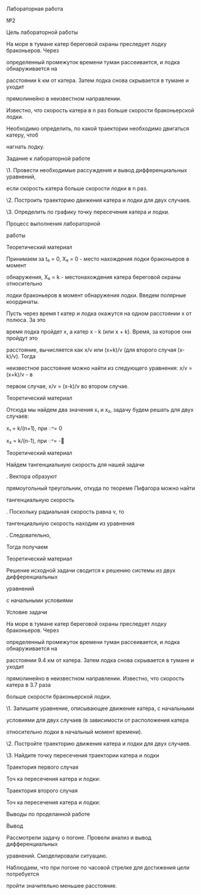 ﻿

Лабораторная работа

№2





Цель лабораторной работы

На море в тумане катер береговой охраны преследует лодку браконьеров. Через

определенный промежуток времени туман рассеивается, и лодка обнаруживается на

расстоянии k км от катера. Затем лодка снова скрывается в тумане и уходит

прямолинейно в неизвестном направлении.

Известно, что скорость катера в n раз больше скорости браконьерской лодки.

Необходимо определить, по какой траектории необходимо двигаться катеру, чтоб

нагнать лодку.





Задание к лабораторной работе

\1. Провести необходимые рассуждения и вывод дифференциальных уравнений,

если скорость катера больше скорости лодки в n раз.

\2. Построить траекторию движения катера и лодки для двух случаев.

\3. Определить по графику точку пересечения катера и лодки.





Процесс выполнения лабораторной

работы





Теоретический материал

Принимаем за t₀ = 0, X₀ = 0 - место нахождения лодки браконьеров в момент

обнаружения, X₀ = k - местонахождения катера береговой охраны относительно

лодки браконьеров в момент обнаружения лодки. Введем полярные координаты.

Пусть через время t катер и лодка окажутся на одном расстоянии x от полюса. За это

время лодка пройдет x, а катер x - k (или x + k). Время, за которое они пройдут это

расстояние, вычисляется как x/v или (x+k)/v (для второго случая (x-k)/v). Тогда

неизвестное расстояние можно найти из следующего уравнения: x/v = (x+k)/v - в

первом случае, x/v = (x-k)/v во втором случае.





Теоретический материал

Отсюда мы найдем два значения x₁ и x₂, задачу будем решать для двух случаев:

x₁ = k/(n+1), при ꢀ= 0

x₂ = k/(n-1), при ꢀ= -ꢀ





Теоретический материал

Найдем тангенциальную скорость для нашей задачи

. Вектора образуют

прямоугольный треугольник, откуда по теореме Пифагора можно найти

тангенциальную скорость

. Поскольку радиальная скорость равна v, то

тангенциальную скорость находим из уравнения

. Следовательно,

Тогда получаем





Теоретический материал

Решение исходной задачи сводится к решению системы из двух дифференциальных

уравнений

с начальными условиями





Условие задачи

На море в тумане катер береговой охраны преследует лодку браконьеров. Через

определенный промежуток времени туман рассеивается, и лодка обнаруживается на

расстоянии 9.4 км от катера. Затем лодка снова скрывается в тумане и уходит

прямолинейно в неизвестном направлении. Известно, что скорость катера в 3.7 раза

больше скорости браконьерской лодки.

\1. Запишите уравнение, описывающее движение катера, с начальными

условиями для двух случаев (в зависимости от расположения катера

относительно лодки в начальный момент времени).

\2. Постройте траекторию движения катера и лодки для двух случаев.

\3. Найдите точку пересечения траектории катера и лодки





Траектория первого случая

Точ ка пересечения катера и лодки:





Траектория второго случая

Точ ка пересечения катера и лодки:





Выводы по проделанной работе





Вывод

Рассмотрели задачу о погоне. Провели анализ и вывод дифференциальных

уравнений. Смоделировали ситуацию.

Наблюдаем, что при погоне по часовой стрелке для достижения цели потребуется

пройти значительно меньшее расстояние.

